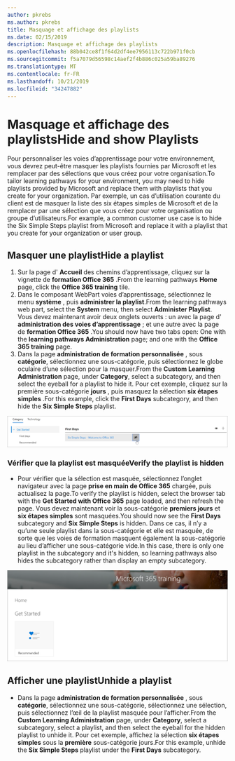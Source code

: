 ```yaml
---
author: pkrebs
ms.author: pkrebs
title: Masquage et affichage des playlists
ms.date: 02/15/2019
description: Masquage et affichage des playlists
ms.openlocfilehash: 88b042ce8f1f64d2df4ee7956113c722b971f0cb
ms.sourcegitcommit: f5a7079d56598c14aef2f4b886c025a59ba89276
ms.translationtype: MT
ms.contentlocale: fr-FR
ms.lasthandoff: 10/21/2019
ms.locfileid: "34247882"
---
```

# <a name="hide-and-show-playlists"></a><span data-ttu-id="a3183-103">Masquage et affichage des playlists</span><span class="sxs-lookup"><span data-stu-id="a3183-103">Hide and show Playlists</span></span>

<span data-ttu-id="a3183-104">Pour personnaliser les voies d’apprentissage pour votre environnement, vous devrez peut-être masquer les playlists fournies par Microsoft et les remplacer par des sélections que vous créez pour votre organisation.</span><span class="sxs-lookup"><span data-stu-id="a3183-104">To tailor learning pathways for your environment, you may need to hide playlists provided by Microsoft and replace them with playlists that you create for your organization.</span></span> <span data-ttu-id="a3183-105">Par exemple, un cas d’utilisation courante du client est de masquer la liste des six étapes simples de Microsoft et de la remplacer par une sélection que vous créez pour votre organisation ou groupe d’utilisateurs.</span><span class="sxs-lookup"><span data-stu-id="a3183-105">For example, a common customer use case is to hide the Six Simple Steps playlist from Microsoft and replace it with a playlist that you create for your organization or user group.</span></span> 

## <a name="hide-a-playlist"></a><span data-ttu-id="a3183-106">Masquer une playlist</span><span class="sxs-lookup"><span data-stu-id="a3183-106">Hide a playlist</span></span>

1. <span data-ttu-id="a3183-107">Sur la page d' **Accueil** des chemins d’apprentissage, cliquez sur la vignette de **formation Office 365** .</span><span class="sxs-lookup"><span data-stu-id="a3183-107">From the learning pathways **Home** page, click the **Office 365 training** tile.</span></span>
2. <span data-ttu-id="a3183-108">Dans le composant WebPart voies d’apprentissage, sélectionnez le menu **système** , puis **administrer la playlist**.</span><span class="sxs-lookup"><span data-stu-id="a3183-108">From the learning pathways web part, select the **System** menu, then select **Administer Playlist**.</span></span> <span data-ttu-id="a3183-109">Vous devez maintenant avoir deux onglets ouverts : un avec la page d' **administration des voies d’apprentissage** ; et une autre avec la page de **formation Office 365** .</span><span class="sxs-lookup"><span data-stu-id="a3183-109">You should now have two tabs open: One with the **learning pathways Administration** page; and one with the **Office 365 training** page.</span></span> 
3. <span data-ttu-id="a3183-110">Dans la page **administration de formation personnalisée** , sous **catégorie**, sélectionnez une sous-catégorie, puis sélectionnez le globe oculaire d’une sélection pour la masquer.</span><span class="sxs-lookup"><span data-stu-id="a3183-110">From the **Custom Learning Administration** page, under **Category**, select a subcategory, and then select the eyeball for a playlist to hide it.</span></span> <span data-ttu-id="a3183-111">Pour cet exemple, cliquez sur la première sous-catégorie **jours** , puis masquez la sélection **six étapes simples** .</span><span class="sxs-lookup"><span data-stu-id="a3183-111">For this example, click the **First Days** subcategory, and then hide the **Six Simple Steps** playlist.</span></span>  

![CG-hideplaylist. png](media/cg-hideplaylist.png)

### <a name="verify-the-playlist-is-hidden"></a><span data-ttu-id="a3183-113">Vérifier que la playlist est masquée</span><span class="sxs-lookup"><span data-stu-id="a3183-113">Verify the playlist is hidden</span></span>
- <span data-ttu-id="a3183-114">Pour vérifier que la sélection est masquée, sélectionnez l’onglet navigateur avec la page **prise en main de Office 365** chargée, puis actualisez la page.</span><span class="sxs-lookup"><span data-stu-id="a3183-114">To verify the playlist is hidden, select the browser tab with the **Get Started with Office 365** page loaded, and then refresh the page.</span></span> <span data-ttu-id="a3183-115">Vous devez maintenant voir la sous-catégorie **premiers jours** et **six étapes simples** sont masquées.</span><span class="sxs-lookup"><span data-stu-id="a3183-115">You should now see the **First Days** subcategory and **Six Simple Steps** is hidden.</span></span> <span data-ttu-id="a3183-116">Dans ce cas, il n’y a qu’une seule playlist dans la sous-catégorie et elle est masquée, de sorte que les voies de formation masquent également la sous-catégorie au lieu d’afficher une sous-catégorie vide.</span><span class="sxs-lookup"><span data-stu-id="a3183-116">In this case, there is only one playlist in the subcategory and it's hidden, so learning pathways also hides the subcategory rather than display an empty subcategory.</span></span> 

![CG-hideplaylistrefresh. png](media/cg-hideplaylistrefresh.png)

## <a name="unhide-a-playlist"></a><span data-ttu-id="a3183-118">Afficher une playlist</span><span class="sxs-lookup"><span data-stu-id="a3183-118">Unhide a playlist</span></span>

- <span data-ttu-id="a3183-119">Dans la page **administration de formation personnalisée** , sous **catégorie**, sélectionnez une sous-catégorie, sélectionnez une sélection, puis sélectionnez l’œil de la playlist masquée pour l’afficher.</span><span class="sxs-lookup"><span data-stu-id="a3183-119">From the **Custom Learning Administration** page, under **Category**, select a subcategory, select a playlist, and then select the eyeball for the hidden playlist to unhide it.</span></span> <span data-ttu-id="a3183-120">Pour cet exemple, affichez la sélection **six étapes simples** sous la **première** sous-catégorie jours.</span><span class="sxs-lookup"><span data-stu-id="a3183-120">For this example, unhide the **Six Simple Steps** playlist under the **First Days** subcategory.</span></span>  

